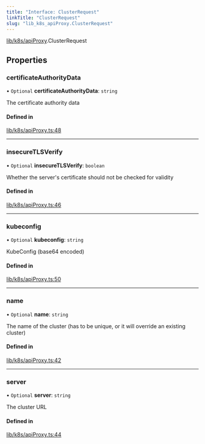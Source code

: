 ```yaml
---
title: "Interface: ClusterRequest"
linkTitle: "ClusterRequest"
slug: "lib_k8s_apiProxy.ClusterRequest"
---
```


[lib/k8s/apiProxy](../modules/lib_k8s_apiProxy.md).ClusterRequest

## Properties

### certificateAuthorityData

• `Optional` **certificateAuthorityData**: `string`

The certificate authority data

#### Defined in

[lib/k8s/apiProxy.ts:48](https://github.com/headlamp-k8s/headlamp/blob/1ae27053/frontend/src/lib/k8s/apiProxy.ts#L48)

___

### insecureTLSVerify

• `Optional` **insecureTLSVerify**: `boolean`

Whether the server's certificate should not be checked for validity

#### Defined in

[lib/k8s/apiProxy.ts:46](https://github.com/headlamp-k8s/headlamp/blob/1ae27053/frontend/src/lib/k8s/apiProxy.ts#L46)

___

### kubeconfig

• `Optional` **kubeconfig**: `string`

KubeConfig (base64 encoded)

#### Defined in

[lib/k8s/apiProxy.ts:50](https://github.com/headlamp-k8s/headlamp/blob/1ae27053/frontend/src/lib/k8s/apiProxy.ts#L50)

___

### name

• `Optional` **name**: `string`

The name of the cluster (has to be unique, or it will override an existing cluster)

#### Defined in

[lib/k8s/apiProxy.ts:42](https://github.com/headlamp-k8s/headlamp/blob/1ae27053/frontend/src/lib/k8s/apiProxy.ts#L42)

___

### server

• `Optional` **server**: `string`

The cluster URL

#### Defined in

[lib/k8s/apiProxy.ts:44](https://github.com/headlamp-k8s/headlamp/blob/1ae27053/frontend/src/lib/k8s/apiProxy.ts#L44)
